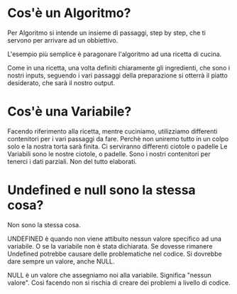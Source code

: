 # Cos'è un Algoritmo?

Per Algoritmo si intende un insieme di passaggi, step by step, che ti servono per arrivare ad un obbiettivo.

L'esempio più semplice è paragonare l'algoritmo ad una ricetta di cucina.

Come in una ricetta, una volta definiti chiaramente gli ingredienti, che sono i nostri inputs, seguendo i vari passaggi della preparazione si otterrà il piatto desiderato, che sarà il nostro output.


# Cos'è una Variabile?

Facendo riferimento alla ricetta, mentre cuciniamo, utilizziamo differenti contenitori per i vari passaggi da fare. Perchè non uniremo tutto in un colpo solo e la nostra torta sarà finita. Ci serviranno differenti ciotole o padelle Le Variabili sono le nostre ciotole, o padelle. Sono i nostri contenitori per tenerci i dati parziali. Non del tutto elaborati.


# Undefined e null sono la stessa cosa?

Non sono la stessa cosa.

UNDEFINED è quando non viene attibuito nessun valore specifico ad una variabile. O se la variabile non è stata dichiarata. Se dovesse rimanere Undefined potrebbe causare delle problematiche nel codice. Si dovrebbe dare sempre un valore, anche NULL.

NULL è un valore che assegniamo noi alla variabile. Significa "nessun valore". Così facendo non si rischia di creare dei problemi a livello di codice.